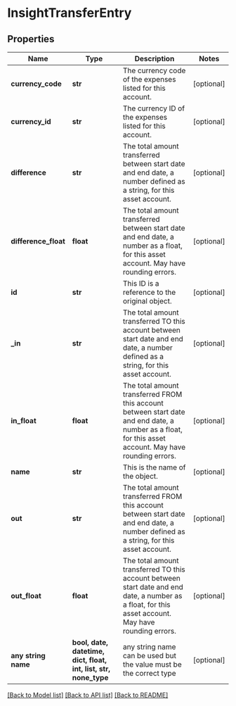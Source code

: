 # InsightTransferEntry


## Properties
Name | Type | Description | Notes
------------ | ------------- | ------------- | -------------
**currency_code** | **str** | The currency code of the expenses listed for this account. | [optional] 
**currency_id** | **str** | The currency ID of the expenses listed for this account. | [optional] 
**difference** | **str** | The total amount transferred between start date and end date, a number defined as a string, for this asset account. | [optional] 
**difference_float** | **float** | The total amount transferred between start date and end date, a number as a float, for this asset account. May have rounding errors. | [optional] 
**id** | **str** | This ID is a reference to the original object. | [optional] 
**_in** | **str** | The total amount transferred TO this account between start date and end date, a number defined as a string, for this asset account. | [optional] 
**in_float** | **float** | The total amount transferred FROM this account between start date and end date, a number as a float, for this asset account. May have rounding errors. | [optional] 
**name** | **str** | This is the name of the object. | [optional] 
**out** | **str** | The total amount transferred FROM this account between start date and end date, a number defined as a string, for this asset account. | [optional] 
**out_float** | **float** | The total amount transferred TO this account between start date and end date, a number as a float, for this asset account. May have rounding errors. | [optional] 
**any string name** | **bool, date, datetime, dict, float, int, list, str, none_type** | any string name can be used but the value must be the correct type | [optional]

[[Back to Model list]](../README.md#documentation-for-models) [[Back to API list]](../README.md#documentation-for-api-endpoints) [[Back to README]](../README.md)


